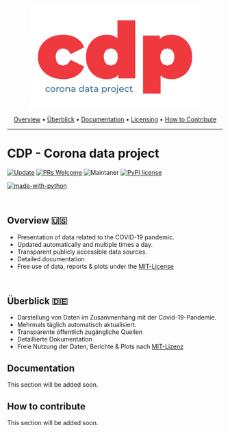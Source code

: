 <p align="center">
 <a href="https://github.com/masdot/cdp-corona-data-project"><img src="https://raw.githubusercontent.com/masdot/cdp-corona-data-project/main/docs/.media/img/cdp-logo.png" width="400"></a>
</p>

<p align="center">
    <a href="#overview">Overview</a> •
    <a href="#überblick">Überblick</a> •
    <a href="#documentation">Documentation</a> •
    <a href="https://github.com/masdot/cdp-corona-data-project/blob/main/LICENSE" >Licensing</a> •
    <a href="#how-to-contribute">How to Contribute</a>
</p>
<hr />

# CDP - Corona data project

[![Update](https://github.com/masdot/cdp-corona-data-project/actions/workflows/main.yml/badge.svg?event=workflow_dispatch)](https://github.com/masdot/cdp-corona-data-project/actions/workflows/main.yml)
[![PRs Welcome](https://img.shields.io/badge/PRs-welcome-brightgreen.svg?style=flat-square)](http://makeapullrequest.com) 
![Maintaner](https://img.shields.io/badge/maintainer-masdot-blue)
[![PyPI license](https://img.shields.io/pypi/l/ansicolortags.svg)](https://pypi.python.org/pypi/ansicolortags/)

[![made-with-python](http://ForTheBadge.com/images/badges/made-with-python.svg)](https://www.python.org/)

<br />

## Overview 🇺🇸 
- Presentation of data related to the COVID-19 pandemic.
- Updated automatically and multiple times a day.
- Transparent publicly accessible data sources.
- Detailed documentation
- Free use of data, reports & plots under the [MIT-License](https://github.com/masdot/cdp-corona-data-project/blob/main/LICENSE)

<br>

## Überblick 🇩🇪
- Darstellung von Daten im Zusammenhang mit der Covid-19-Pandemie.
- Mehrmals täglich automatisch aktualisiert.
- Transparente öffentlich zugängliche Quellen 
- Detaillierte Dokumentation
- Freie Nutzung der Daten, Berichte & Plots nach [MIT-Lizenz](https://github.com/masdot/cdp-corona-data-project/blob/main/LICENSE)

## Documentation
This section will be added soon.

## How to contribute
This section will be added soon.
